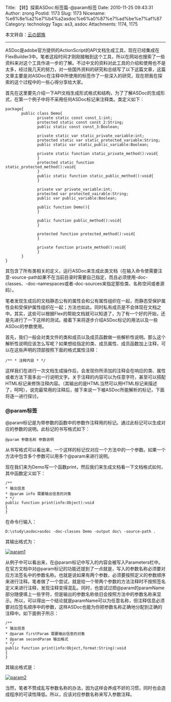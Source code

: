 Title: 【转】探索ASDoc:标签篇-@param标签
Date: 2010-11-25 09:43:31
Author: zrong
Postid: 1173
Slug: 1173
Nicename: %e6%8e%a2%e7%b4%a2asdoc%e6%a0%87%e7%ad%be%e7%af%87
Category: technology
Tags: as3, asdoc
Attachments: 1174, 1175

本文转自：[云の部族](http://hi.baidu.com/vim888/blog/item/f8cbd812f08ab8c5c2fd7839.html)

------------------------------------------------------------------------

ASDoc是adobe官方提供的ActionScript的API文档生成工具，现在已经集成在FlexBuilder3中。笔者这段时间才刚刚接触到这个工具，所以在网站也搜索了一些资料来对这个工具作进一步的了解。不过中文的资料对此工具的介绍和使用也不是太多，经过我几天的努力，对一些国外资料的研究和总结写了以下这篇文章，这篇文章主要是对ASDoc在注释中所使用的标签作了一些深入的研究，现在把我在探索的这个过程中的一些心得分享给大家。

首先在这里要先介绍一下API文档生成形式格式和结构，为了了解ASDoc的生成形式，在第一个例子中将不采用任何ASDoc标记来注释类。类定义如下：<!--more-->

``` {lang="actionscript"}
package{
       public class Demo{
              private static const const_1:int;
              protected static const const_2:String;
              public static const const_3:Boolean;
             
              private static var static_private_variable:int;
              protected static var static_protected_variable:String;
              public static var static_public_variable:Boolean;
             
              private static function static_private_method():void{
              }
              protected static function static_protected_method():void{
              }
              public static function static_public_method():void{
              }
             
              private var private_variable:int;
              protected var protected_vairable:String;
              public var public_variable:Boolean;
             
              public function Demo(){
              }
             
              public function public_method():void{
              }
             
              protected function protected_method():void{
              }
             
              private function private_method():void{
              }
       }
}
```

其包含了所有类相关的定义，运行ASDoc来生成此类文档（在输入命令使需要注意-source-path如果不在当前目录时需要自己指定，而且必须使用-doc-classes、-doc-namespaces或者-doc-sources来指定那些类、名称空间或者源码）。

笔者发现生成后的文档静态公有的属性会和公有属性组织在一起，而静态受保护属性会和受保护属性组织在一起；方法也如此。同时私有成员是不会体现在文档之中。其实，这些可以根据Flex的帮助文档就可以知道了，为了有一个好的开始，还是先进行了一下这样的测试。接着下来将逐步介绍ASDoc标记的用法以及一些ASDoc的参数使用。  

首先，我们一般会对类文件的类和成员以及成员函数做一些解析性说明。那么这个解析性说明应该怎么写呢？如果想给指定的类、成员属性、成员函数加上注释，可以在这些声明的顶部按照下面的格式属性注释：

`/** * 注释内容 * */`

这样我们在进行一次文档生成操作后，会发现你所添加的注释会在响应的类、属性或者方法下面多出一行说明文字。关于注释的内容可以为任意字符，甚至可以搭配HTML标记来修饰注释内容。（其输出的是HTML当然可以用HTML标记来描述了，呵呵），说完最常用的注释后，接下来说一下被ASDoc所能解析的标记，下面将逐一进行探讨。

### @param标签

@param标记是为带参数的函数中的参数作注释用的标记。通过此标记可以生成对应的参数的说明。此标记的书写格式如下：

`@param 参数名称 参数说明`

从书写格式可以看出来，一个这样的标记仅对应一个方法中的一个参数。如果一个方法中包含多个参数可以用多个@param来进行说明。  

现在我们来为Demo写一个函数print，然后我们来生成文档看一下文档格式如何，其中函数定义如下：

``` {lang="actionscript"}
/**
* 输出信息
* @param info 需要输出信息的对象
* */
public function print(info:Object):void
{
}
```

在命令行输入：

`D:\study\asdoc>asdoc -doc-classes Demo -output doc\ -source-path .`

其输出格式为：

[![](/wp-content/uploads/2010/11/param1.jpg "param1")](/wp-content/uploads/2010/11/param1.jpg)

从例子中可以看出来，在@param标记中写入的内容会被写入Parameters栏中。在官方文档中对@param标记的功能还提到了一点就是，写入的参数名称必须要对应方法签名中的参数名称。也就是说如果有两个参数，必须要按照定义的参数顺序来进行注释。笔者做了一个尝试，就是给一个带两个参数的方法注释时不按照签名定义来进行注释，发现注释变得混乱。同时，也尝试过把@param的paramName部分随便填上一些字符，但是输出的参数名称依旧会按照方法中的参数名称来显示。所以，可以得出一个结论就是paramName可以为任意名称，但注释信息必须要对应签名顺序中的参数，这样ASDoc也能为你把参数名称正确地分配到正确的注释中。如下面例子所示：

``` {lang="actionscript"}
/**
* 输出信息
* @param firstParam 需要输出信息的对象
* @param secondParam 输出格式
* */
public function print(info:Object,format:String):void
{
}
```

其输出格式是：

[![](/wp-content/uploads/2010/11/param2.jpg "param2")](t/wp-content/uploads/2010/11/param2.jpg)

当然，笔者不赞成乱写参数名称的办法，因为这样会养成不好的习惯，同时也会造成程序的可读性降低。所以，应该对应参数名称来写入参数注释。

